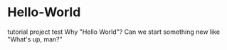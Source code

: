 # Hello-World
tutorial project test
Why "Hello World"? Can we start something new like "What's up, man?" 
